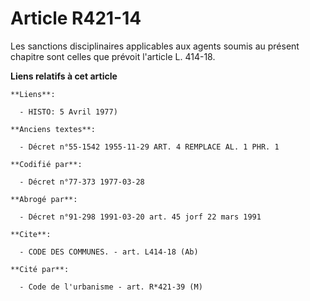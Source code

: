 # Article R421-14

Les sanctions disciplinaires applicables aux agents soumis au présent chapitre sont celles   que prévoit l'article L. 414-18.

**Liens relatifs à cet article**

	**Liens**:

	  - HISTO: 5 Avril 1977)

	**Anciens textes**:

	  - Décret n°55-1542 1955-11-29 ART. 4 REMPLACE AL. 1 PHR. 1

	**Codifié par**:

	  - Décret n°77-373 1977-03-28

	**Abrogé par**:

	  - Décret n°91-298 1991-03-20 art. 45 jorf 22 mars 1991

	**Cite**:

	  - CODE DES COMMUNES. - art. L414-18 (Ab)

	**Cité par**:

	  - Code de l'urbanisme - art. R*421-39 (M)
